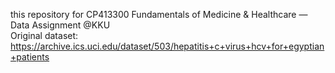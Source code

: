 this repository for CP413300 Fundamentals of Medicine & Healthcare — Data Assignment @KKU <br>
Original dataset: https://archive.ics.uci.edu/dataset/503/hepatitis+c+virus+hcv+for+egyptian+patients
